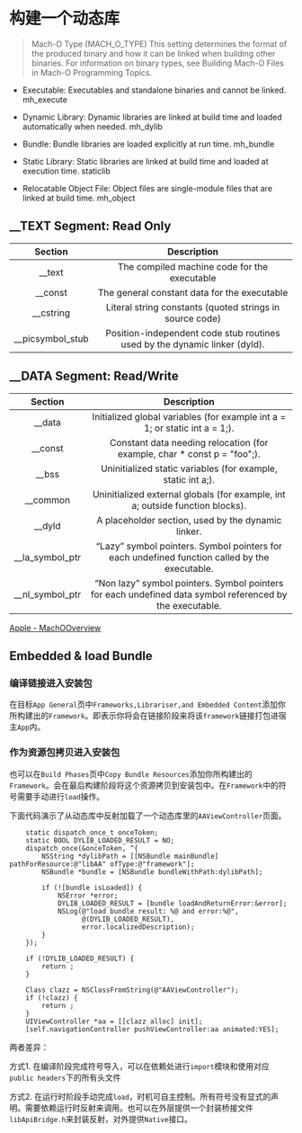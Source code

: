 # 构建一个动态库

> Mach-O Type (MACH_O_TYPE)
This setting determines the format of the produced binary and how it can be linked when building other binaries. For information on binary types, see Building Mach-O Files in Mach-O Programming Topics.

* Executable: Executables and standalone binaries and cannot be linked. mh_execute

* Dynamic Library: Dynamic libraries are linked at build time and loaded automatically when needed. mh_dylib

* Bundle: Bundle libraries are loaded explicitly at run time. mh_bundle

* Static Library: Static libraries are linked at build time and loaded at execution time. staticlib

* Relocatable Object File: Object files are single-module files that are linked at build time. mh_object



## __TEXT Segment: Read Only

|Section|Description|
|:--:|:--:|
|__text|The compiled machine code for the executable|
|__const|The general constant data for the executable|
|__cstring|Literal string constants (quoted strings in source code)|
|__picsymbol_stub|Position-independent code stub routines used by the dynamic linker (dyld).|

## __DATA Segment: Read/Write

|Section|Description|
|:--:|:--:|
|__data|Initialized global variables (for example int a = 1; or static int a = 1;).|
|__const|Constant data needing relocation (for example, char * const p = "foo";).|
|__bss|Uninitialized static variables (for example, static int a;).|
|__common|Uninitialized external globals (for example, int a; outside function blocks).|
|__dyld|A placeholder section, used by the dynamic linker.|
|__la_symbol_ptr|“Lazy” symbol pointers. Symbol pointers for each undefined function called by the executable.|
|__nl_symbol_ptr|“Non lazy” symbol pointers. Symbol pointers for each undefined data symbol referenced by the executable.|



[Apple - MachOOverview](https://developer.apple.com/library/archive/documentation/Performance/Conceptual/CodeFootprint/Articles/MachOOverview.html)

## Embedded & load Bundle

### 编译链接进入安装包
在目标`App General`页中`Frameworks,Librariser,and Embedded Content`添加你所构建出的`Framework`。即表示你将会在链接阶段来将该`framework`链接打包进宿主`App`内。


### 作为资源包拷贝进入安装包

也可以在`Build Phases`页中`Copy Bundle Resources`添加你所构建出的`Framework`。会在最后构建阶段将这个资源拷贝到安装包中。在`Framework`中的符号需要手动进行`load`操作。

下面代码演示了从动态库中反射加载了一个动态库里的`AAViewController`页面。

```ObjC
    static dispatch_once_t onceToken;
    static BOOL DYLIB_LOADED_RESULT = NO;
    dispatch_once(&onceToken, ^{
        NSString *dylibPath = [[NSBundle mainBundle] pathForResource:@"libAA" ofType:@"framework"];
        NSBundle *bundle = [NSBundle bundleWithPath:dylibPath];
        
        if (![bundle isLoaded]) {
            NSError *error;
            DYLIB_LOADED_RESULT = [bundle loadAndReturnError:&error];
            NSLog(@"load bundle result: %@ and error:%@",
                  @(DYLIB_LOADED_RESULT),
                  error.localizedDescription);
        }
    });
    
    if (!DYLIB_LOADED_RESULT) {
        return ;
    }
    
    Class clazz = NSClassFromString(@"AAViewController");
    if (!clazz) {
        return ;
    }
    UIViewController *aa = [[clazz alloc] init];
    [self.navigationController pushViewController:aa animated:YES];
```


两者差异：

方式1. 在编译阶段完成符号导入，可以在依赖处进行`import`模块和使用对应`public headers`下的所有头文件

方式2. 在运行时阶段手动完成`load`，时机可自主控制。所有符号没有显式的声明。需要依赖运行时反射来调用。也可以在外层提供一个封装桥接文件`libApiBridge.h`来封装反射，对外提供`Native`接口。